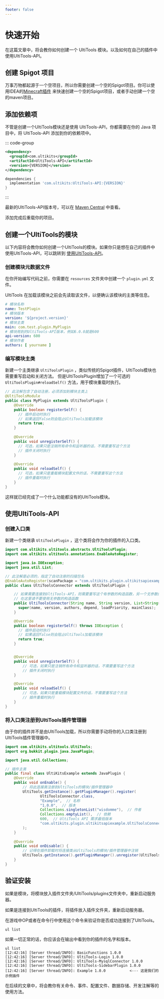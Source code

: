 ```yaml
---
footer: false
---
```


# 快速开始

在这篇文章中，将会教你如何创建一个 UltiTools 模块。以及如何在自己的插件中使用UltiTools-API。

[//]: # (## 使用 IDEA 插件快速创建)

[//]: # ()

[//]: # (UltiKits 开发了官方的 IDEA 插件，你可以使用他来快速创建项目。)

## 创建 Spigot 项目

万事万物都起源于一个空项目，所以你需要创建一个空的Spigot项目。你可以使用IDEA的[Minecraft插件](https://plugins.jetbrains.com/plugin/8327-minecraft-development)
来快速创建一个空的Spigot项目，或者手动创建一个空的maven项目。

## 添加依赖项

不管是创建一个UltiTools模块还是使用 UltiTools-API，你都需要在你的 Java 项目中，将 UltiTools-API 添加到你的依赖项中。

::: code-group

```xml [Maven]
<dependency>
  <groupId>com.ultikits</groupId>
  <artifactId>UltiTools-API</artifactId>
  <version>{VERSION}</version>
</dependency>
```

```groovy [Gradle]
dependencies {
  implementation 'com.ultikits:UltiTools-API:{VERSION}'
}
```

:::

最新的UltiTools-API版本号，可以在 [Maven Central](https://search.maven.org/artifact/com.ultikits/UltiTools-API) 中查看。

添加完成后重载你的项目。

## 创建一个UltiTools的模块

以下内容将会教你如何创建一个UltiTools的模块。如果你只是想在自己的插件中使用UltiTools-API，可以跳转到 [使用UltiTools-API](#使用ultitools-api)。

### 创建模块元数据文件

在你开始编写代码之前，你需要在 `resources` 文件夹中创建一个 `plugin.yml` 文件。

UltiTools 在加载该模块之前会先读取该文件，以便确认该模块的主类等信息。

```yaml
# 模块名称
name: TestPlugin
# 模块版本
version: '${project.version}'
# 模块主类
main: com.test.plugin.MyPlugin
# 模块用到的UltiTools-API版本，例如6.0.0就是600
api-version: 600
# 模块作者
authors: [ yourname ]
```

### 编写模块主类

新建一个主类继承 `UltiToolsPlugin` ，类似传统的Spigot插件，UltiTools模块也需要重写启动和关闭方法。
但是UltiToolsPlugin增加了一个可选的 `UltiToolsPlugin#reloadSelf()` 方法，用于模块重载时执行。

```java
// 此注解包含了自动注册，必须添加到模块主类上
@UltiToolsModule
public class MyPlugin extends UltiToolsPlugin {
    @Override
    public boolean registerSelf() {
      // 插件启动时执行
      // 如果返回false则会阻止UltiTools加载该模块
      return true;
    }
    
    @Override
    public void unregisterSelf() {
      // 可选，如果只是注销所有命令和监听器的话，不需要重写这个方法
      // 插件关闭时执行
    }
    
    @Override
    public void reloadSelf() {
      // 可选，如果只是重载模块配置文件的话，不需要重写这个方法
      // 插件重载时执行
    }
}
```

这样就已经完成了一个什么功能都没有的UltiTools模块。

## 使用UltiTools-API

### 创建入口类

新建一个类继承 `UltiToolsPlugin` ，这个类将会作为你的插件的入口类。

```java
import com.ultikits.ultitools.abstracts.UltiToolsPlugin;
import com.ultikits.ultitools.annotations.EnableAutoRegister;

import java.io.IOException;
import java.util.List;

// 此注解是必须的，指定了自动注册的扫描包名
@EnableAutoRegister(scanPackage = "com.ultikits.plugin.ultikitsapiexample")
public class UltiToolsConnector extends UltiToolsPlugin {

    // 如果需要连接到UltiTools-API，则需要重写这个有参数的构造函数，另一个无参数的是给模块开发使用的。
    // 在这里请不要使用无参数的构造函数
    public UltiToolsConnector(String name, String version, List<String> authors, List<String> depend, int loadPriority, String mainClass) {
      super(name, version, authors, depend, loadPriority, mainClass);
    }

    @Override
    public boolean registerSelf() throws IOException {
      // 插件启动时执行
      // 如果返回false则会阻止UltiTools加载该模块
      return true;
    }


    @Override
    public void unregisterSelf() {
        // 可选，如果只是注销所有命令和监听器的话，不需要重写这个方法
        // 插件关闭时执行
    }

    @Override
    public void reloadSelf() {
        // 可选，如果只是重载模块配置文件的话，不需要重写这个方法
        // 插件重载时执行
    }
}
```

### 将入口类注册到UltiTools插件管理器

由于你的插件并不是由UltiTools加载，所以你需要手动将你的入口类注册到UltiTools插件管理器中。

```java
import com.ultikits.ultitools.UltiTools;
import org.bukkit.plugin.java.JavaPlugin;

import java.util.Collections;

// 插件主类
public final class UltiKitsExample extends JavaPlugin {
    @Override
    public void onEnable() {
        // 将此连接类注册到UltiTools的模块/插件管理器中
        UltiTools.getInstance().getPluginManager().register(
                UltiToolsConnector.class,
                "Example",  // 名称
                "1.0.0",  // 版本
                Collections.singletonList("wisdomme"),  // 作者
                Collections.emptyList(),  // 依赖
                600,  // UltiTools API 需求最低版本
                "com.ultikits.plugin.ultikitsapiexample.UltiToolsConnector"  // 连接类的完整类名
        );
    }
    
    @Override
    public void onDisable() {
        // 记得在插件卸载时将连接类从UltiTools的模块/插件管理器中注销
        UltiTools.getInstance().getPluginManager().unregister(UltiToolsConnector.getInstance());
    }
}

```

## 验证安装

如果是模块，将模块放入插件文件夹/UltiTools/plugins文件夹中，重新启动服务器。

如果是连接到UltiTools的插件，将插件放入插件文件夹，重新启动服务器。

在游戏中OP或者在命令行中使用这个命令来验证你是否成功连接到了UltiTools。

```shell
ul list
```

如果一切正常的话，你应该会在输出中看到你的插件的名字和版本。

```text
ul list
[12:42:16] [Server thread/INFO]: BasicFunctions 1.0.0
[12:42:16] [Server thread/INFO]: UltiTools-Login 1.0.0
[12:42:16] [Server thread/INFO]: UltiTools-MysqlConnector 1.0.0
[12:42:16] [Server thread/INFO]: UltiTools-SidebarPlugin 1.0.0
[12:42:16] [Server thread/INFO]: Example 1.0.0           <--- 这是我们的示例插件
```

在后续的文章中，将会教你有关命令、事件、配置文件、数据存储、开发注解等的使用方法。
